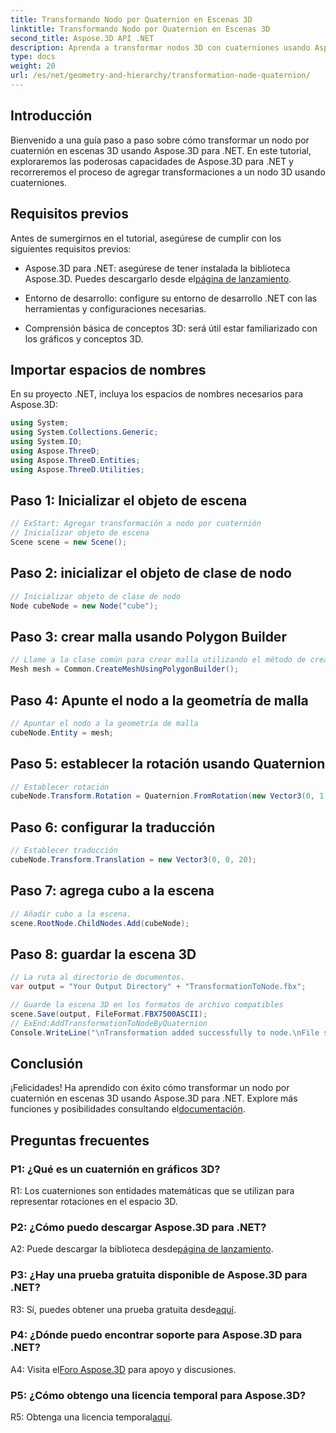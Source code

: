 ```yaml
---
title: Transformando Nodo por Quaternion en Escenas 3D
linktitle: Transformando Nodo por Quaternion en Escenas 3D
second_title: Aspose.3D API .NET
description: Aprenda a transformar nodos 3D con cuaterniones usando Aspose.3D para .NET. Guía paso a paso para principiantes.
type: docs
weight: 20
url: /es/net/geometry-and-hierarchy/transformation-node-quaternion/
---
```

## Introducción

Bienvenido a una guía paso a paso sobre cómo transformar un nodo por cuaternión en escenas 3D usando Aspose.3D para .NET. En este tutorial, exploraremos las poderosas capacidades de Aspose.3D para .NET y recorreremos el proceso de agregar transformaciones a un nodo 3D usando cuaterniones.

## Requisitos previos

Antes de sumergirnos en el tutorial, asegúrese de cumplir con los siguientes requisitos previos:

-  Aspose.3D para .NET: asegúrese de tener instalada la biblioteca Aspose.3D. Puedes descargarlo desde el[página de lanzamiento](https://releases.aspose.com/3d/net/).

- Entorno de desarrollo: configure su entorno de desarrollo .NET con las herramientas y configuraciones necesarias.

- Comprensión básica de conceptos 3D: será útil estar familiarizado con los gráficos y conceptos 3D.

## Importar espacios de nombres

En su proyecto .NET, incluya los espacios de nombres necesarios para Aspose.3D:

```csharp
using System;
using System.Collections.Generic;
using System.IO;
using Aspose.ThreeD;
using Aspose.ThreeD.Entities;
using Aspose.ThreeD.Utilities;
```

## Paso 1: Inicializar el objeto de escena

```csharp
// ExStart: Agregar transformación a nodo por cuaternión
// Inicializar objeto de escena
Scene scene = new Scene();
```

## Paso 2: inicializar el objeto de clase de nodo

```csharp
// Inicializar objeto de clase de nodo
Node cubeNode = new Node("cube");
```

## Paso 3: crear malla usando Polygon Builder

```csharp
// Llame a la clase común para crear malla utilizando el método de creación de polígonos para establecer una instancia de malla
Mesh mesh = Common.CreateMeshUsingPolygonBuilder();
```

## Paso 4: Apunte el nodo a la geometría de malla

```csharp
// Apuntar el nodo a la geometría de malla
cubeNode.Entity = mesh;
```

## Paso 5: establecer la rotación usando Quaternion

```csharp
// Establecer rotación
cubeNode.Transform.Rotation = Quaternion.FromRotation(new Vector3(0, 1, 0), new Vector3(0.3, 0.5, 0.1));            
```

## Paso 6: configurar la traducción

```csharp
// Establecer traducción
cubeNode.Transform.Translation = new Vector3(0, 0, 20);            
```

## Paso 7: agrega cubo a la escena

```csharp
// Añadir cubo a la escena.
scene.RootNode.ChildNodes.Add(cubeNode);
```

## Paso 8: guardar la escena 3D

```csharp
// La ruta al directorio de documentos.
var output = "Your Output Directory" + "TransformationToNode.fbx";

// Guarde la escena 3D en los formatos de archivo compatibles
scene.Save(output, FileFormat.FBX7500ASCII);
// ExEnd:AddTransformationToNodeByQuaternion
Console.WriteLine("\nTransformation added successfully to node.\nFile saved at " + output);
```

## Conclusión

¡Felicidades! Ha aprendido con éxito cómo transformar un nodo por cuaternión en escenas 3D usando Aspose.3D para .NET. Explore más funciones y posibilidades consultando el[documentación](https://reference.aspose.com/3d/net/).

## Preguntas frecuentes

### P1: ¿Qué es un cuaternión en gráficos 3D?

R1: Los cuaterniones son entidades matemáticas que se utilizan para representar rotaciones en el espacio 3D.

### P2: ¿Cómo puedo descargar Aspose.3D para .NET?

 A2: Puede descargar la biblioteca desde[página de lanzamiento](https://releases.aspose.com/3d/net/).

### P3: ¿Hay una prueba gratuita disponible de Aspose.3D para .NET?

 R3: Sí, puedes obtener una prueba gratuita desde[aquí](https://releases.aspose.com/).

### P4: ¿Dónde puedo encontrar soporte para Aspose.3D para .NET?

 A4: Visita el[Foro Aspose.3D](https://forum.aspose.com/c/3d/18) para apoyo y discusiones.

### P5: ¿Cómo obtengo una licencia temporal para Aspose.3D?

 R5: Obtenga una licencia temporal[aquí](https://purchase.aspose.com/temporary-license/).

